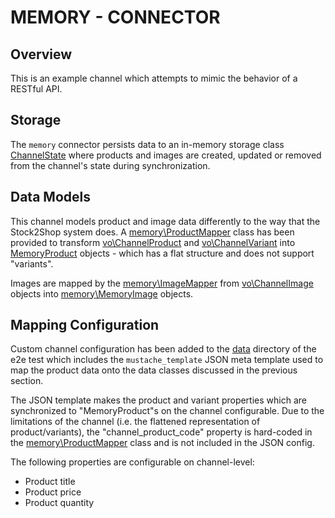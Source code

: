 # MEMORY - CONNECTOR

## Overview

This is an example channel which attempts to mimic the behavior of a RESTful API.

## Storage

The `memory` connector persists data to an in-memory storage class [ChannelState](./ChannelState.php)
where products and images are created, updated or removed from the channel's state during synchronization.

## Data Models

This channel models product and image data differently to the way that the Stock2Shop system does.
A [memory\ProductMapper](./ProductMapper.php) class has been provided to
transform [vo\ChannelProduct](../../../vo/ChannelProduct.php)
and [vo\ChannelVariant](../../../vo/ChannelImage.php) into [MemoryProduct](./memoryProduct.php) objects - which has a
flat structure and does not support "variants".

Images are mapped by the [memory\ImageMapper](./ImageMapper.php) from [vo\ChannelImage](../../../vo/ChannelImage)
objects into [memory\MemoryImage](./memoryImage.php) objects.

## Mapping Configuration

Custom channel configuration has been added to the [data](../../../../../../tests/e2e/data/channels/memory) directory of
the e2e test which includes the `mustache_template` JSON meta template used to map the product data onto the data
classes discussed in the previous section.

The JSON template makes the product and variant properties which are synchronized to "MemoryProduct"s on the channel
configurable. Due to the limitations of the channel (i.e. the flattened representation of product/variants), the
"channel_product_code" property is hard-coded in the [memory\ProductMapper](./ProductMapper.php) class and is not
included in the JSON config. 

The following properties are configurable on channel-level:

- Product title
- Product price
- Product quantity
